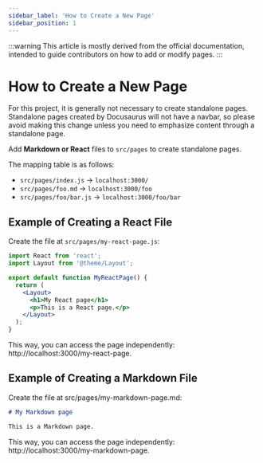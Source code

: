 ```yaml
---
sidebar_label: 'How to Create a New Page'
sidebar_position: 1
---
```


:::warning
This article is mostly derived from the official documentation, intended to guide contributors on how to add or modify pages.
:::

# How to Create a New Page

For this project, it is generally not necessary to create standalone pages. Standalone pages created by Docusaurus will not have a navbar, so please avoid making this change unless you need to emphasize content through a standalone page.

Add **Markdown or React** files to `src/pages` to create standalone pages.

The mapping table is as follows:

- `src/pages/index.js` → `localhost:3000/`
- `src/pages/foo.md` → `localhost:3000/foo`
- `src/pages/foo/bar.js` → `localhost:3000/foo/bar`

## Example of Creating a React File

Create the file at `src/pages/my-react-page.js`:

```jsx title="src/pages/my-react-page.js"
import React from 'react';
import Layout from '@theme/Layout';

export default function MyReactPage() {
  return (
    <Layout>
      <h1>My React page</h1>
      <p>This is a React page.</p>
    </Layout>
  );
}
```

This way, you can access the page independently: http://localhost:3000/my-react-page.

## Example of Creating a Markdown File

Create the file at src/pages/my-markdown-page.md:

```markdown
# My Markdown page

This is a Markdown page.
```

This way, you can access the page independently: http://localhost:3000/my-markdown-page.